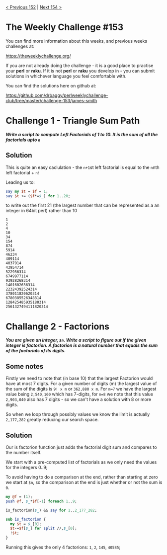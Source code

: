 [< Previous 152](https://github.com/drbaggy/perlweeklychallenge-club/tree/master/challenge-152/james-smith) |
[Next 154 >](https://github.com/drbaggy/perlweeklychallenge-club/tree/master/challenge-154/james-smith)
# The Weekly Challenge #153

You can find more information about this weeks, and previous weeks challenges at:

  https://theweeklychallenge.org/

If you are not already doing the challenge - it is a good place to practise your
**perl** or **raku**. If it is not **perl** or **raku** you develop in - you can
submit solutions in whichever language you feel comfortable with.

You can find the solutions here on github at:

https://github.com/drbaggy/perlweeklychallenge-club/tree/master/challenge-153/james-smith

# Challenge 1 - Triangle Sum Path

***Write a script to compute Left Factorials of 1 to 10. It is the sum of all the factorials upto `n`***

## Solution

This is quite an easy caclulation - the `n+1`st left factorial is equal to the `n`nth left factorial + `n!`

Leading us to:

```perl
say my $t = $f = 1;
say $t += ($f*=$_) for 1..20;
```

to write out the first 21 (the largest number that can be represented as a an integer in 64bit perl) rather than 10
```
1
2
4
10
34
154
874
5914
46234
409114
4037914
43954714
522956314
6749977114
93928268314
1401602636314
22324392524314
378011820620314
6780385526348314
128425485935180314
2561327494111820314
```
# Challange 2 - Factorions

***You are given an integer, `$n`. Write a script to figure out if the given integer is factorion. A factorion is a natural number that equals the sum of the factorials of its digits.***

## Some notes

Firstly we need to note that (in base 10) that the largest Factorion would have at most 7 digits. For a given number of digits (m) the largest value of the sum of the digits is
`9! x m` or `362,880 x m`. For `m=7` we have the largest value being `2,540,160` which has 7-digits, for `m=8` we note that this value `2,903,040` also has 7 digits - so we can't have a solution with 8 or more digits.

So when we loop through possibly values we know the limit is actually `2,177,282` greatly reducing our search space.

## Solution

Our is factorion function just adds the factorial digit sum and compares to the number itself.

We start with a pre-computed list of factorials as we only need the values for the integers 0..9;

To avoid having to do a comparison at the end, rather than starting at zero we start at `$n`, so the comparison at the end is just whether or not the sum is `0`.

```perl
my @f = (1);
push @f, $_*$f[-1] foreach 1..9;

is_factorion($_) && say for 1..2_177_282;

sub is_factorion {
  my $t = $_[0];
  $t-=$f[$_] for split //,$_[0];
  !$t;
}

```

Running this gives the only 4 factorions: `1`, `2`, `145`, `40585`;
